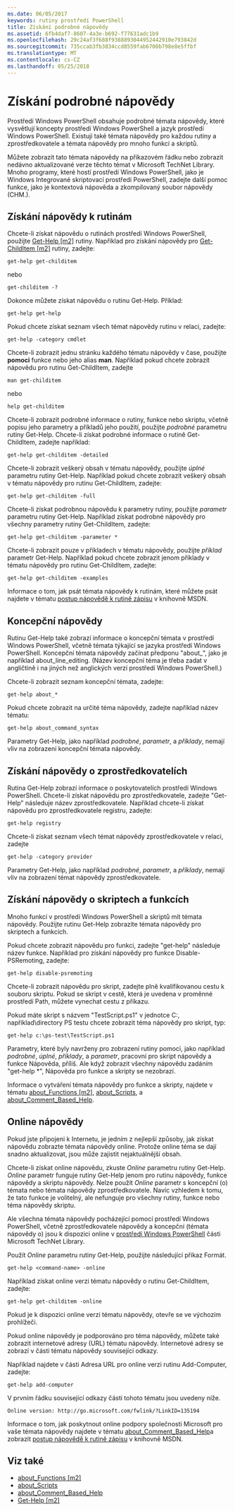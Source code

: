 ```yaml
---
ms.date: 06/05/2017
keywords: rutiny prostředí PowerShell
title: Získání podrobné nápovědy
ms.assetid: 6fb4daf7-8607-4a3e-b692-f77631adc1b9
ms.openlocfilehash: 29c24af3f688f9388893044952442910e793842d
ms.sourcegitcommit: 735ccab3fb3834ccd8559fab6700b798e8e5ffbf
ms.translationtype: MT
ms.contentlocale: cs-CZ
ms.lasthandoff: 05/25/2018
---
```

# <a name="getting-detailed-help-information"></a>Získání podrobné nápovědy
Prostředí Windows PowerShell obsahuje podrobné témata nápovědy, které vysvětlují koncepty prostředí Windows PowerShell a jazyk prostředí Windows PowerShell. Existují také témata nápovědy pro každou rutiny a zprostředkovatele a témata nápovědy pro mnoho funkcí a skriptů.

Můžete zobrazit tato témata nápovědy na příkazovém řádku nebo zobrazit nedávno aktualizované verze těchto témat v Microsoft TechNet Library. Mnoho programy, které hostí prostředí Windows PowerShell, jako je Windows Integrované skriptovací prostředí PowerShell, zadejte další pomoc funkce, jako je kontextová nápověda a zkompilovaný soubor nápovědy (CHM.).

## <a name="getting-help-for-cmdlets"></a>Získání nápovědy k rutinám
Chcete-li získat nápovědu o rutinách prostředí Windows PowerShell, použijte [Get-Help [m2]](https://technet.microsoft.com/library/2d7fe1b4-0025-4580-a911-d81922dd6cd2) rutiny. Například pro získání nápovědy pro [Get-ChildItem [m2]](https://technet.microsoft.com/library/4b270d63-c995-45b8-b5b4-3f8887efbfcc) rutiny, zadejte:

```
get-help get-childitem
```

nebo

```
get-childitem -?
```

Dokonce můžete získat nápovědu o rutinu Get-Help. Příklad:

```
get-help get-help
```

Pokud chcete získat seznam všech témat nápovědy rutinu v relaci, zadejte:

```
get-help -category cmdlet
```

Chcete-li zobrazit jednu stránku každého tématu nápovědy v čase, použijte **pomoci** funkce nebo jeho alias **man**. Například pokud chcete zobrazit nápovědu pro rutinu Get-ChildItem, zadejte

```
man get-childitem
```

nebo

```
help get-childitem
```

Chcete-li zobrazit podrobné informace o rutiny, funkce nebo skriptu, včetně popisu jeho parametry a příkladů jeho použití, použijte *podrobné* parametru rutiny Get-Help. Chcete-li získat podrobné informace o rutině Get-ChildItem, zadejte například:

```
get-help get-childitem -detailed
```

Chcete-li zobrazit veškerý obsah v tématu nápovědy, použijte *úplné* parametru rutiny Get-Help. Například pokud chcete zobrazit veškerý obsah v tématu nápovědy pro rutinu Get-ChildItem, zadejte:

```
get-help get-childitem -full
```

Chcete-li získat podrobnou nápovědu k parametry rutiny, použijte *parametr* parametru rutiny Get-Help. Například získat podrobné nápovědy pro všechny parametry rutiny Get-ChildItem, zadejte:

```
get-help get-childitem -parameter *
```

Chcete-li zobrazit pouze v příkladech v tématu nápovědy, použijte *příklad* parametr Get-Help. Například pokud chcete zobrazit jenom příklady v tématu nápovědy pro rutinu Get-ChildItem, zadejte:

```
get-help get-childitem -examples
```

Informace o tom, jak psát témata nápovědy k rutinám, které můžete psát najdete v tématu [postup nápovědě k rutině zápisu](https://go.microsoft.com/fwlink/?LinkID=123415) v knihovně MSDN.

## <a name="getting-conceptual-help"></a>Koncepční nápovědy
Rutinu Get-Help také zobrazí informace o koncepční témata v prostředí Windows PowerShell, včetně témata týkající se jazyka prostředí Windows PowerShell. Koncepční témata nápovědy začínat předponu "about_", jako je například about_line_editing. (Název koncepční téma je třeba zadat v angličtině i na jiných než anglických verzí prostředí Windows PowerShell.)

Chcete-li zobrazit seznam koncepční témata, zadejte:

```
get-help about_*
```

Pokud chcete zobrazit na určité téma nápovědy, zadejte například název tématu:

```
get-help about_command_syntax
```

Parametry Get-Help, jako například *podrobné*, *parametr*, a *příklady*, nemají vliv na zobrazení koncepční témata nápovědy.

## <a name="getting-help-about-providers"></a>Získání nápovědy o zprostředkovatelích
Rutina Get-Help zobrazí informace o poskytovatelích prostředí Windows PowerShell. Chcete-li získat nápovědu pro zprostředkovatele, zadejte "Get-Help" následuje název zprostředkovatele. Například chcete-li získat nápovědu pro zprostředkovatele registru, zadejte:

```
get-help registry
```

Chcete-li získat seznam všech témat nápovědy zprostředkovatele v relaci, zadejte

```
get-help -category provider
```

Parametry Get-Help, jako například *podrobné*, *parametr*, a *příklady*, nemají vliv na zobrazení témat nápovědy zprostředkovatele.

## <a name="getting-help-about-scripts-and-functions"></a>Získání nápovědy o skriptech a funkcích
Mnoho funkcí v prostředí Windows PowerShell a skriptů mít témata nápovědy. Použijte rutinu Get-Help zobrazíte témata nápovědy pro skriptech a funkcích.

Pokud chcete zobrazit nápovědu pro funkci, zadejte "get-help" následuje název funkce. Například pro získání nápovědy pro funkce Disable-PSRemoting, zadejte:

```
get-help disable-psremoting
```

Chcete-li zobrazit nápovědu pro skript, zadejte plně kvalifikovanou cestu k souboru skriptu. Pokud se skript v cestě, která je uvedena v proměnné prostředí Path, můžete vynechat cestu z příkazu.

Pokud máte skript s názvem "TestScript.ps1" v jednotce C:, například\\directory PS testu chcete zobrazit téma nápovědy pro skript, typ:

```
get-help c:\ps-test\TestScript.ps1
```

Parametry, které byly navrženy pro zobrazení rutiny pomoci, jako například *podrobné*, *úplné*, *příklady*, a *parametr*, pracovní pro skript nápovědy a funkce Nápověda, příliš. Ale když zobrazit všechny nápovědu zadáním "get-help \*", Nápověda pro funkce a skripty se nezobrazí.

Informace o vytváření témata nápovědy pro funkce a skripty, najdete v tématu [about_Functions [m2]](https://technet.microsoft.com/library/61d40692-5300-4de9-a9b5-bae31815e105), [about_Scripts](https://technet.microsoft.com/library/7dc08334-dcfe-450b-b949-0554855623af), a [about_Comment_Based_Help](https://technet.microsoft.com/library/99a81ccc-21a0-49ec-a1b3-9efe2b4c0bbf).

## <a name="getting-help-online"></a>Online nápovědy
Pokud jste připojeni k Internetu, je jedním z nejlepší způsoby, jak získat nápovědu zobrazte témata nápovědy online. Protože online téma se dají snadno aktualizovat, jsou může zajistit nejaktuálnější obsah.

Chcete-li získat online nápovědu, zkuste *Online* parametru rutiny Get-Help. *Online* parametr funguje rutiny Get-Help jenom pro rutinu nápovědy, funkce nápovědy a skriptu nápovědy. Nelze použít *Online* parametr s koncepční (o) témata nebo témata nápovědy zprostředkovatele. Navíc vzhledem k tomu, že tato funkce je volitelný, ale nefunguje pro všechny rutiny, funkce nebo téma nápovědy skriptu.

Ale všechna témata nápovědy pocházející pomocí prostředí Windows PowerShell, včetně zprostředkovatele nápovědy a koncepční (témata nápovědy o) jsou k dispozici online v [prostředí Windows PowerShell](http://go.microsoft.com/fwlink/?LinkID=107116) části Microsoft TechNet Library.

Použít *Online* parametru rutiny Get-Help, použijte následující příkaz Formát.

```
get-help <command-name> -online
```

Například získat online verzi tématu nápovědy o rutinu Get-ChildItem, zadejte:

```
get-help get-childitem -online
```

Pokud je k dispozici online verzi tématu nápovědy, otevře se ve výchozím prohlížeči.

Pokud online nápovědy je podporováno pro téma nápovědy, můžete také zobrazit internetové adresy (URL) tématu nápovědy. Internetové adresy se zobrazí v části tématu nápovědy související odkazy.

Například najdete v části Adresa URL pro online verzi rutinu Add-Computer, zadejte:

```
get-help add-computer
```

V prvním řádku související odkazy části tohoto tématu jsou uvedeny níže.

```
Online version: http://go.microsoft.com/fwlink/?LinkID=135194
```

Informace o tom, jak poskytnout online podpory společnosti Microsoft pro vaše témata nápovědy najdete v tématu [about_Comment_Based_Help](https://technet.microsoft.com/library/99a81ccc-21a0-49ec-a1b3-9efe2b4c0bbf)a zobrazit [postup nápovědě k rutině zápisu](https://go.microsoft.com/fwlink/?LinkID=123415) v knihovně MSDN.

## <a name="see-also"></a>Viz také
- [about_Functions [m2]](https://technet.microsoft.com/library/61d40692-5300-4de9-a9b5-bae31815e105)
- [about_Scripts](https://technet.microsoft.com/library/7dc08334-dcfe-450b-b949-0554855623af)
- [about_Comment_Based_Help](https://technet.microsoft.com/library/99a81ccc-21a0-49ec-a1b3-9efe2b4c0bbf)
- [Get-Help [m2]](https://technet.microsoft.com/library/2d7fe1b4-0025-4580-a911-d81922dd6cd2)